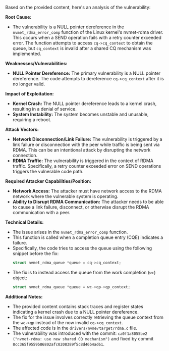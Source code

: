 Based on the provided content, here's an analysis of the vulnerability:

**Root Cause:**
- The vulnerability is a NULL pointer dereference in the `nvmet_rdma_error_comp` function of the Linux kernel's nvmet-rdma driver. This occurs when a SEND operation fails with a retry counter exceeded error. The function attempts to access `cq->cq_context` to obtain the queue, but `cq_context` is invalid after a shared CQ mechanism was implemented.

**Weaknesses/Vulnerabilities:**
-   **NULL Pointer Dereference:** The primary vulnerability is a NULL pointer dereference. The code attempts to dereference `cq->cq_context` after it is no longer valid.

**Impact of Exploitation:**
-   **Kernel Crash:** The NULL pointer dereference leads to a kernel crash, resulting in a denial of service.
-   **System Instability:** The system becomes unstable and unusable, requiring a reboot.

**Attack Vectors:**
-   **Network Disconnection/Link Failure:** The vulnerability is triggered by a link failure or disconnection with the peer while traffic is being sent via RDMA. This can be an intentional attack by disrupting the network connection.
-   **RDMA Traffic:** The vulnerability is triggered in the context of RDMA traffic. Specifically, a retry counter exceeded error on SEND operations triggers the vulnerable code path.

**Required Attacker Capabilities/Position:**
-   **Network Access:** The attacker must have network access to the RDMA network where the vulnerable system is operating.
-   **Ability to Disrupt RDMA Communication:** The attacker needs to be able to cause a link failure, disconnect, or otherwise disrupt the RDMA communication with a peer.

**Technical Details:**
- The issue arises in the `nvmet_rdma_error_comp` function.
- This function is called when a completion queue entry (CQE) indicates a failure.
- Specifically, the code tries to access the queue using the following snippet before the fix:
  ```c
  struct nvmet_rdma_queue *queue = cq->cq_context;
  ```
- The fix is to instead access the queue from the work completion (`wc`) object:
  ```c
  struct nvmet_rdma_queue *queue = wc->qp->qp_context;
  ```

**Additional Notes:**
- The provided content contains stack traces and register states indicating a kernel crash due to a NULL pointer dereference.
- The fix for the issue involves correctly retrieving the queue context from the `wc->qp` instead of the now invalid `cq->cq_context`.
- The affected code is in the `drivers/nvme/target/rdma.c` file.
- The vulnerability was introduced with the commit: `ca0f1a8055be2 ("nvmet-rdma: use new shared CQ mechanism")` and fixed by commit `8cc365f9559b86802afc0208389f5c8d46b4ad61`.